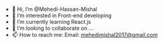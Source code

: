- 👋 Hi, I’m @Mehedi-Hassan-Mishal
- 👀 I’m interested in Front-end developing
- 🌱 I’m currently learning React.js
- 💞️ I’m looking to collaborate on ...
- 📫 How to reach me: Email: mehedimishal2017@gmail.com

<!---
Mehedi-Hassan-Mishal/Mehedi-Hassan-Mishal is a ✨ special ✨ repository because its `README.md` (this file) appears on your GitHub profile.
You can click the Preview link to take a look at your changes.
--->
